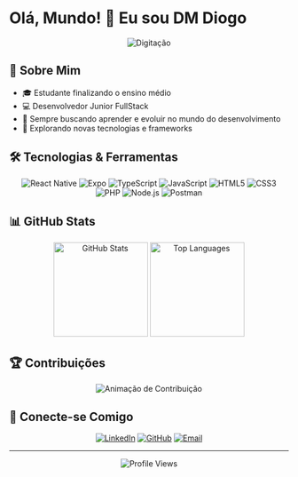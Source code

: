 # Olá, Mundo! 👋 Eu sou DM Diogo

<div align="center">
  <img src="https://readme-typing-svg.herokuapp.com/?lines=Desenvolvedor+FullStack+Junior;Apaixonado+por+Tecnologia;Sempre+aprendendo+novas+habilidades&center=true&width=380&height=45" alt="Digitação">
</div>

## 💫 Sobre Mim
- 🎓 Estudante finalizando o ensino médio
- 💻 Desenvolvedor Junior FullStack
- 🌱 Sempre buscando aprender e evoluir no mundo do desenvolvimento
- 🚀 Explorando novas tecnologias e frameworks

## 🛠️ Tecnologias & Ferramentas

<div align="center">
  
  ![React Native](https://img.shields.io/badge/React_Native-20232A?style=for-the-badge&logo=react&logoColor=61DAFB)
  ![Expo](https://img.shields.io/badge/Expo-000020?style=for-the-badge&logo=expo&logoColor=white)
  ![TypeScript](https://img.shields.io/badge/TypeScript-3178C6?style=for-the-badge&logo=typescript&logoColor=white)
  ![JavaScript](https://img.shields.io/badge/JavaScript-F7DF1E?style=for-the-badge&logo=javascript&logoColor=black)
  ![HTML5](https://img.shields.io/badge/HTML5-E34F26?style=for-the-badge&logo=html5&logoColor=white)
  ![CSS3](https://img.shields.io/badge/CSS3-1572B6?style=for-the-badge&logo=css3&logoColor=white)
  ![PHP](https://img.shields.io/badge/PHP-777BB4?style=for-the-badge&logo=php&logoColor=white)
  ![Node.js](https://img.shields.io/badge/Node.js-339933?style=for-the-badge&logo=nodedotjs&logoColor=white)
  ![Postman](https://img.shields.io/badge/Postman-FF6C37?style=for-the-badge&logo=postman&logoColor=white)
  
</div>

## 📊 GitHub Stats

<div align="center">
  <img src="https://github-readme-stats.vercel.app/api?username=DMDiogo&show_icons=true&theme=tokyonight" alt="GitHub Stats" height="170">
  <img src="https://github-readme-stats.vercel.app/api/top-langs/?username=DMDiogo&layout=compact&theme=tokyonight" alt="Top Languages" height="170">
</div>

## 🏆 Contribuições

<div align="center">
  <img src="https://github.com/DMDiogo/DMDiogo/blob/output/github-contribution-grid-snake-dark.svg" alt="Animação de Contribuição">
</div>

## 🔗 Conecte-se Comigo

<div align="center">
  
  [![LinkedIn](https://img.shields.io/badge/LinkedIn-0077B5?style=for-the-badge&logo=linkedin&logoColor=white)](https://linkedin.com/in/seu-usuario)
  [![GitHub](https://img.shields.io/badge/GitHub-100000?style=for-the-badge&logo=github&logoColor=white)](https://github.com/DMDiogo)
  [![Email](https://img.shields.io/badge/Email-D14836?style=for-the-badge&logo=gmail&logoColor=white)](mailto:seu-email@gmail.com)
  
</div>

---

<div align="center">
  <img src="https://komarev.com/ghpvc/?username=DMDiogo&color=blueviolet&style=flat-square" alt="Profile Views">
</div>
